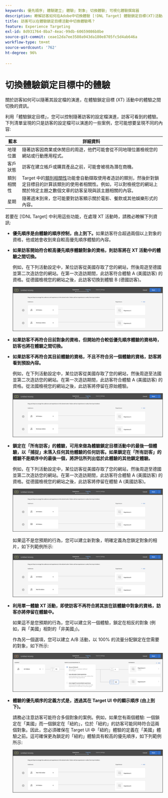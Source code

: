 ```yaml
---
keywords: 優先順序; 體驗建立; 體驗; 對象; 切換體驗; 可視化體驗撰寫器
description: 瞭解訪客如何在Adobe中切換體驗 [!DNL Target] 體驗鎖定目標(XT)活動。
title: 訪客可以在體驗鎖定目標活動中切換體驗嗎？
feature: Experience Targeting
exl-id: 8d931764-8ba7-4eac-99db-60659086b8be
source-git-commit: ceae12da7ee3580a943da180e8705fc5d4ab646a
workflow-type: tm+mt
source-wordcount: '762'
ht-degree: 96%

---
```


# 切換體驗鎖定目標中的體驗

關於訪客如何可以隨著其設定檔的演進，在體驗鎖定目標 (XT) 活動中的體驗之間切換的資訊。

利用「體驗鎖定目標」，您可以控制隨著訪客的設定檔演進，訪客可看到的體驗。下列清單呈現的只是訪客的設定檔可以演進的一些案例，您可能想要呈現不同的內容:

| 藍本 | 詳細資料 |
|--- |--- |
| 地理位置 | 隨著訪客因商業或休閒目的周遊，他們可能會從不同地理位置檢視您的網站或行動應用程式。 |
| 客戶狀態 | 訪客在建立帳戶或購買產品之前，可能會被視為潛在商機。 |
| 類別相關性 | Target 中的[類別相關性](/help/main/c-target/c-visitor-profile/category-affinity.md)功能會自動擷取使用者造訪的類別，然後針對鎖定目標目的計算該類別的使用者相關性。例如，可以對檢視您的網站上關於特定主題之數個文章的訪客呈現與該主題相關的內容。 |
| 星期 | 隨著週末到來，您可能要對訪客顯示關於電影、餐飲或其他娛樂形式的內容。 |

若要在 [!DNL Target] 中利用這些功能，在處理 XT 活動時，請務必瞭解下列資訊:

* **優先順序是由體驗的順序控制，由上到下。**&#x200B;如果訪客符合超過兩個以上對象的資格，他或她會收到來自較高優先順序體驗的內容。
* **如果訪客開始符合較高優先順序體驗對象的資格，則訪客將在 XT 活動中的體驗之間切換。**

   例如，在下列活動設定中，某位訪客從美國存取了您的網站，然後周遊至德國並第二次造訪您的網站。在第一次造訪期間，此訪客符合體驗 A (美國訪客) 的資格。從德國檢視您的網站之後，此訪客切換到體驗 B (德國訪客)。

   ![優先順序美國 > 德國](/help/main/c-activities/t-experience-target/t-xt-create/assets/xt_priority_us_germany-new.png)

* **如果訪客不再符合目前對象的資格，但開始符合較低優先順序體驗的資格時，訪客也將在體驗之間切換。**
* **如果訪客不再符合其目前體驗的資格，不且不符合另一個體驗的資格，訪客將看到預設內容。**

   例如，在下列活動設定中，某位訪客從美國存取了您的網站，然後周遊至法國並第二次造訪您的網站。在第一次造訪期間，此訪客符合體驗 A (美國訪客) 的資格。從法國檢視您的網站之後，此訪客將停留在原始體驗。

   ![優先順序美國 > 德國](/help/main/c-activities/t-experience-target/t-xt-create/assets/xt_priority_us_germany-new.png)

* **鎖定在「所有訪客」的體驗，可用來做為體驗鎖定目標活動中的最後一個體驗，以「捕捉」未落入任何其他體驗的任何訪客。如果鎖定在「所有訪客」的體驗不是順序中的最後一個，將評估所列出低於此體驗的其他鎖定體驗。**

   例如，在下列活動設定中，某位訪客從美國存取了您的網站，然後周遊至德國並第二次造訪您的網站。在第一次造訪期間，此訪客符合體驗 A (美國訪客) 的資格。從德國檢視您的網站之後，此訪客將停留在體驗 A (美國訪客)。

   ![優先順序美國 > 所有訪客](/help/main/c-activities/t-experience-target/t-xt-create/assets/xt_priority_us_all_visitors-new.png)

   如果這不是您預期的行為，您可以建立新對象，明確定義為您鎖定對象的相片，如下列範例所示:

   ![優先順序美國 > 非美國](/help/main/c-activities/t-experience-target/t-xt-create/assets/xt_priority_us_not_us-new.png)

* **利用單一體驗 XT 活動，即使訪客不再符合將其放在該體驗中對象的資格，訪客亦將停留在體驗中。**

   如果這不是您預期的行為，您可以建立另一個體驗，鎖定在相反的對象 (例如，與「美國」相對的「非美國」)。

   作為另一個選項，您可以建立 A/B 活動，以 100% 的流量分配鎖定在您需要的對象，如下所示:

   ![優先順序一體驗](/help/main/c-activities/t-experience-target/t-xt-create/assets/xt_priority_one_experience-new.png)

* **體驗的優先順序的定義方式是，透過其在 Target UI 中的顯示順序 (由上到下)。**

   請務必注意訪客可能符合多個對象的案例。例如，如果您有兩個體驗: 一個鎖定在「美國」而一個鎖定在「紐約」，位於「紐約」的訪客可能同時符合這兩個對象。因此，您必須確保在 Target UI 中「紐約」體驗的定義在「美國」體驗之前。這可確保更為鎖定的「紐約」體驗具有較高的優先順序，如下列範例所示:

   ![優先順序紐約 > 美國](/help/main/c-activities/t-experience-target/t-xt-create/assets/xt_priority_ny_us-new.png)
